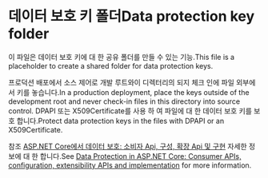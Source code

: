# <a name="data-protection-key-folder"></a><span data-ttu-id="2b4ec-101">데이터 보호 키 폴더</span><span class="sxs-lookup"><span data-stu-id="2b4ec-101">Data protection key folder</span></span>

<span data-ttu-id="2b4ec-102">이 파일은 데이터 보호 키에 대 한 공유 폴더를 만들 수 있는 기능.</span><span class="sxs-lookup"><span data-stu-id="2b4ec-102">This file is a placeholder to create a shared folder for data protection keys.</span></span>

<span data-ttu-id="2b4ec-103">프로덕션 배포에서 소스 제어로 개발 루트와이 디렉터리의 되지 체크 인에 파일 외부에서 키를 놓습니다.</span><span class="sxs-lookup"><span data-stu-id="2b4ec-103">In a production deployment, place the keys outside of the development root and never check-in files in this directory into source control.</span></span> <span data-ttu-id="2b4ec-104">DPAPI 또는 X509Certificate를 사용 하 여 파일에 대 한 데이터 보호 키를 보호 합니다.</span><span class="sxs-lookup"><span data-stu-id="2b4ec-104">Protect data protection keys in the files with DPAPI or an X509Certificate.</span></span>

<span data-ttu-id="2b4ec-105">참조 [ASP.NET Core에서 데이터 보호: 소비자 Api, 구성, 확장 Api 및 구현](https://docs.microsoft.com/aspnet/core/security/data-protection/) 자세한 정보에 대 한 합니다.</span><span class="sxs-lookup"><span data-stu-id="2b4ec-105">See [Data Protection in ASP.NET Core: Consumer APIs, configuration, extensibility APIs and implementation](https://docs.microsoft.com/aspnet/core/security/data-protection/) for more information.</span></span>
